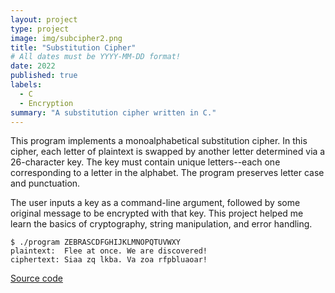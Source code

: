 ```yaml
---
layout: project
type: project
image: img/subcipher2.png
title: "Substitution Cipher"
# All dates must be YYYY-MM-DD format!
date: 2022
published: true
labels:
  - C
  - Encryption
summary: "A substitution cipher written in C."
---
```

This program implements a monoalphabetical substitution cipher. In this cipher, each letter of plaintext is swapped by another letter determined via a 26-character key. The key must contain unique letters--each one corresponding to a letter in the alphabet. The program preserves letter case and punctuation.

The user inputs a key as a command-line argument, followed by some original message to be encrypted with that key. This project helped me learn the basics of cryptography, string manipulation, and error handling.

```
$ ./program ZEBRASCDFGHIJKLMNOPQTUVWXY
plaintext:  Flee at once. We are discovered!
ciphertext: Siaa zq lkba. Va zoa rfpbluaoar!
```
[Source code](https://github.com/jamesgphan/subcipher)
